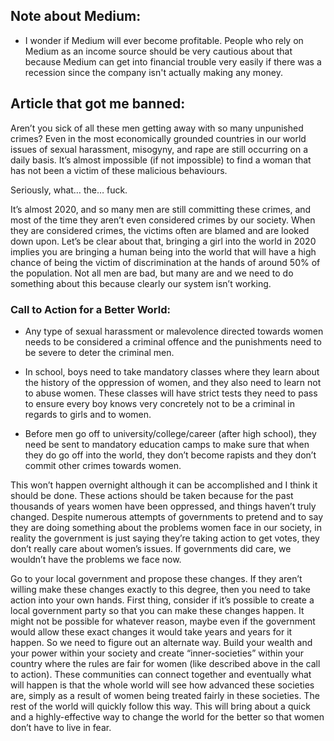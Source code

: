## Note about Medium:
* I wonder if Medium will ever become profitable. People who rely on Medium as an income source should be very cautious about that because Medium can get into financial trouble very easily if there was a recession since the company isn't actually making any money.

## Article that got me banned:

Aren’t you sick of all these men getting away with so many unpunished crimes?
Even in the most economically grounded countries in our world issues of sexual harassment, misogyny, and rape are still occurring on a daily basis.
It’s almost impossible (if not impossible) to find a woman that has not been a victim of these malicious behaviours.

Seriously, what… the… fuck.

It’s almost 2020, and so many men are still committing these crimes, and most of the time they aren’t even considered crimes by our society. When they are considered crimes, the victims often are blamed and are looked down upon.
Let’s be clear about that, bringing a girl into the world in 2020 implies you are bringing a human being into the world that will have a high chance of being the victim of discrimination at the hands of around 50% of the population.
Not all men are bad, but many are and we need to do something about this because clearly our system isn’t working.


### Call to Action for a Better World:


* Any type of sexual harassment or malevolence directed towards women needs to be considered a criminal offence and the punishments need to be severe to deter the criminal men.

* In school, boys need to take mandatory classes where they learn about the history of the oppression of women, and they also need to learn not to abuse women. These classes will have strict tests they need to pass to ensure every boy knows very concretely not to be a criminal in regards to girls and to women.

* Before men go off to university/college/career (after high school), they need be sent to mandatory education camps to make sure that when they do go off into the world, they don’t become rapists and they don’t commit other crimes towards women.

This won’t happen overnight although it can be accomplished and I think it should be done. These actions should be taken because for the past thousands of years women have been oppressed, and things haven’t truly changed. Despite numerous attempts of governments to pretend and to say they are doing something about the problems women face in our society, in reality the government is just saying they’re taking action to get votes, they don’t really care about women’s issues. If governments did care, we wouldn’t have the problems we face now.


Go to your local government and propose these changes. If they aren’t willing make these changes exactly to this degree, then you need to take action into your own hands. First thing, consider if it’s possible to create a local government party so that you can make these changes happen. It might not be possible for whatever reason, maybe even if the government would allow these exact changes it would take years and years for it happen. So we need to figure out an alternate way. Build your wealth and your power within your society and create “inner-societies” within your country where the rules are fair for women (like described above in the call to action). These communities can connect together and eventually what will happen is that the whole world will see how advanced these societies are, simply as a result of women being treated fairly in these societies. The rest of the world will quickly follow this way. This will bring about a quick and a highly-effective way to change the world for the better so that women don’t have to live in fear.
